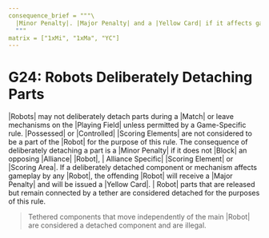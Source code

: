 ```yaml
---
consequence_brief = """\
  |Minor Penalty|. |Major Penalty| and a |Yellow Card| if it affects gameplay.\
  """
matrix = ["1xMi", "1xMa", "YC"]
---
```


# G24: Robots Deliberately Detaching Parts

|Robots| may not deliberately detach parts during a |Match| or leave mechanisms
on the |Playing Field| unless permitted by a Game-Specific rule. |Possessed| or
|Controlled| |Scoring Elements| are not considered to be a part of the |Robot|
for the purpose of this rule. The consequence of deliberately detaching a part
is a |Minor Penalty| if it does not |Block| an opposing |Alliance| |Robot|, |
Alliance Specific| |Scoring Element| or |Scoring Area|. If a deliberately
detached component or mechanism affects gameplay by any |Robot|, the offending
|Robot| will receive a |Major Penalty| and will be issued a |Yellow Card|. |
Robot| parts that are released but remain connected by a tether are considered
detached for the purposes of this rule.

> Tethered components that move independently of the main |Robot| are considered
a detached component and are illegal.
